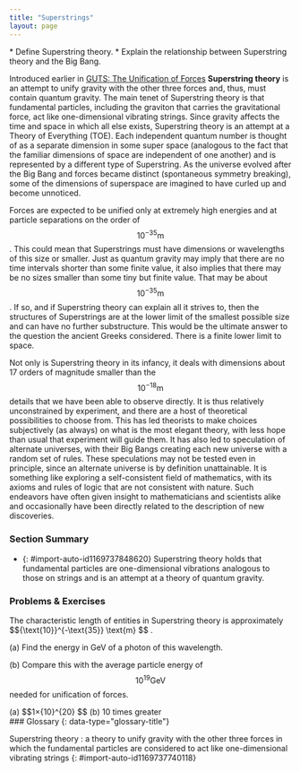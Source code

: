 ```yaml
---
title: "Superstrings"
layout: page
---
```



<div data-type="abstract" markdown="1">
* Define Superstring theory.
* Explain the relationship between Superstring theory and the Big Bang.

</div>

Introduced earlier in [GUTS: The Unification of Forces](/m42680) **Superstring theory** is an attempt to unify gravity with the other three forces and, thus, must contain quantum gravity. The main tenet of Superstring theory is that fundamental particles, including the graviton that carries the gravitational force, act like one-dimensional vibrating strings. Since gravity affects the time and space in which all else exists, Superstring theory is an attempt at a Theory of Everything (TOE). Each independent quantum number is thought of as a separate dimension in some super space (analogous to the fact that the familiar dimensions of space are independent of one another) and is represented by a different type of Superstring. As the universe evolved after the Big Bang and forces became distinct (spontaneous symmetry breaking), some of the dimensions of superspace are imagined to have curled up and become unnoticed.

Forces are expected to be unified only at extremely high energies and at particle separations on the order of  $${\text{10}}^{-\text{35}} \text{m} $$
. This could mean that Superstrings must have dimensions or wavelengths of this size or smaller. Just as quantum gravity may imply that there are no time intervals shorter than some finite value, it also implies that there may be no sizes smaller than some tiny but finite value. That may be about  $${\text{10}}^{-\text{35}} \text{m} $$
. If so, and if Superstring theory can explain all it strives to, then the structures of Superstrings are at the lower limit of the smallest possible size and can have no further substructure. This would be the ultimate answer to the question the ancient Greeks considered. There is a finite lower limit to space.

Not only is Superstring theory in its infancy, it deals with dimensions about 17 orders of magnitude smaller than the  $${\text{10}}^{-\text{18}} \text{m} $$
 details that we have been able to observe directly. It is thus relatively unconstrained by experiment, and there are a host of theoretical possibilities to choose from. This has led theorists to make choices subjectively (as always) on what is the most elegant theory, with less hope than usual that experiment will guide them. It has also led to speculation of alternate universes, with their Big Bangs creating each new universe with a random set of rules. These speculations may not be tested even in principle, since an alternate universe is by definition unattainable. It is something like exploring a self-consistent field of mathematics, with its axioms and rules of logic that are not consistent with nature. Such endeavors have often given insight to mathematicians and scientists alike and occasionally have been directly related to the description of new discoveries.

### Section Summary

* {: #import-auto-id1169737848620} Superstring theory holds that fundamental particles are one-dimensional vibrations analogous to those on strings and is an attempt at a theory of quantum gravity.

### Problems &amp; Exercises

<div data-type="exercise" data-element-type="problems-exercises">
<div data-type="problem" markdown="1">
The characteristic length of entities in Superstring theory is approximately  $${\text{10}}^{-\text{35}} \text{m} $$
.

(a) Find the energy in GeV of a photon of this wavelength.

(b) Compare this with the average particle energy of  $${\text{10}}^{\text{19}} \text{GeV} $$
 needed for unification of forces.

</div>
<div data-type="solution" data-element-type="problems-exercises" markdown="1">
(a)  $$1×{10}^{20} $$
(b) 10 times greater

</div>
</div>

<div data-type="glossary" markdown="1">
### Glossary
{: data-type="glossary-title"}

Superstring theory
: a theory to unify gravity with the other three forces in which the fundamental particles are considered to act like one-dimensional vibrating strings
{: #import-auto-id1169737740118}

</div>
